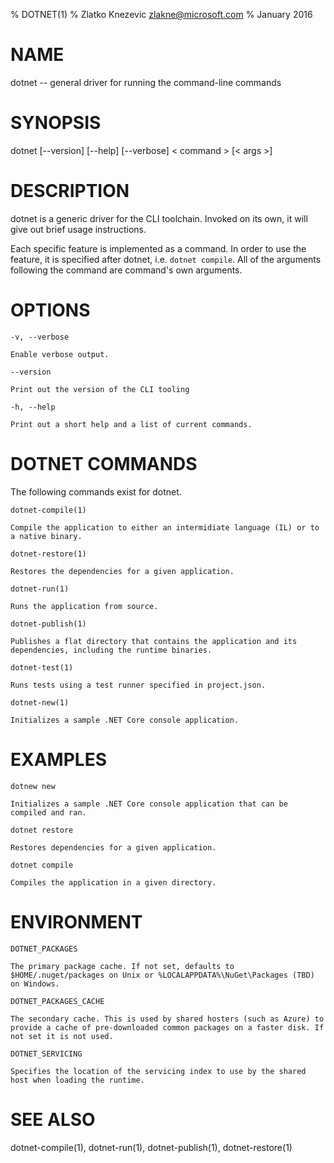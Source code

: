 % DOTNET(1)
% Zlatko Knezevic zlakne@microsoft.com
% January 2016

# NAME

dotnet -- general driver for running the command-line commands

# SYNOPSIS

dotnet [--version] [--help] [--verbose] < command > [< args >]

# DESCRIPTION
dotnet is a generic driver for the CLI toolchain. Invoked on its own, it will give out brief usage instructions. 

Each specific feature is implemented as a command. In order to use the feature, it is specified after dotnet, i.e. `dotnet compile`. All of the arguments following the command are command's own arguments.  


# OPTIONS
`-v, --verbose`

    Enable verbose output.

`--version`

    Print out the version of the CLI tooling

`-h, --help`

    Print out a short help and a list of current commands. 

# DOTNET COMMANDS

The following commands exist for dotnet.

`dotnet-compile(1)`

    Compile the application to either an intermidiate language (IL) or to a native binary. 

`dotnet-restore(1)`

    Restores the dependencies for a given application. 

`dotnet-run(1)`

    Runs the application from source.

`dotnet-publish(1)`

    Publishes a flat directory that contains the application and its dependencies, including the runtime binaries. 

`dotnet-test(1)`

    Runs tests using a test runner specified in project.json.

`dotnet-new(1)`

    Initializes a sample .NET Core console application. 

# EXAMPLES

`dotnew new`

    Initializes a sample .NET Core console application that can be compiled and ran.

`dotnet restore`

    Restores dependencies for a given application. 

`dotnet compile`

    Compiles the application in a given directory. 

# ENVIRONMENT 

`DOTNET_PACKAGES`

    The primary package cache. If not set, defaults to $HOME/.nuget/packages on Unix or %LOCALAPPDATA%\NuGet\Packages (TBD) on Windows.

`DOTNET_PACKAGES_CACHE`

    The secondary cache. This is used by shared hosters (such as Azure) to provide a cache of pre-downloaded common packages on a faster disk. If not set it is not used.

`DOTNET_SERVICING`

    Specifies the location of the servicing index to use by the shared host when loading the runtime. 

# SEE ALSO
dotnet-compile(1), dotnet-run(1), dotnet-publish(1), dotnet-restore(1)
